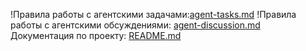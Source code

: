 !Правила работы с агентскими задачами:[agent-tasks.md](docs/development/workflows/agent-tasks.md)
!Правила работы с агентскими обсуждениями: [agent-discussion.md](docs/development/workflows/agent-discussion.md)
Документация по проекту: [README.md](docs/README.md)
